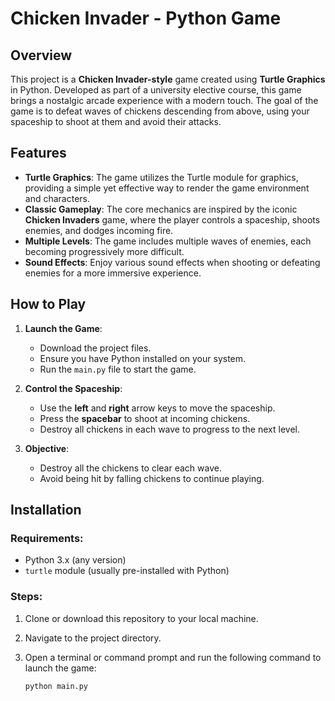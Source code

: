 # Chicken Invader - Python Game

## Overview
This project is a **Chicken Invader-style** game created using **Turtle Graphics** in Python. Developed as part of a university elective course, this game brings a nostalgic arcade experience with a modern touch. The goal of the game is to defeat waves of chickens descending from above, using your spaceship to shoot at them and avoid their attacks.

## Features
- **Turtle Graphics**: The game utilizes the Turtle module for graphics, providing a simple yet effective way to render the game environment and characters.
- **Classic Gameplay**: The core mechanics are inspired by the iconic **Chicken Invaders** game, where the player controls a spaceship, shoots enemies, and dodges incoming fire.
- **Multiple Levels**: The game includes multiple waves of enemies, each becoming progressively more difficult.
- **Sound Effects**: Enjoy various sound effects when shooting or defeating enemies for a more immersive experience.

## How to Play
1. **Launch the Game**:  
   - Download the project files.
   - Ensure you have Python installed on your system.
   - Run the `main.py` file to start the game.
   
2. **Control the Spaceship**:
   - Use the **left** and **right** arrow keys to move the spaceship.
   - Press the **spacebar** to shoot at incoming chickens.
   - Destroy all chickens in each wave to progress to the next level.

3. **Objective**:  
   - Destroy all the chickens to clear each wave.
   - Avoid being hit by falling chickens to continue playing.

## Installation

### Requirements:
- Python 3.x (any version)
- `turtle` module (usually pre-installed with Python)

### Steps:
1. Clone or download this repository to your local machine.
2. Navigate to the project directory.
3. Open a terminal or command prompt and run the following command to launch the game:

   ```bash
   python main.py
